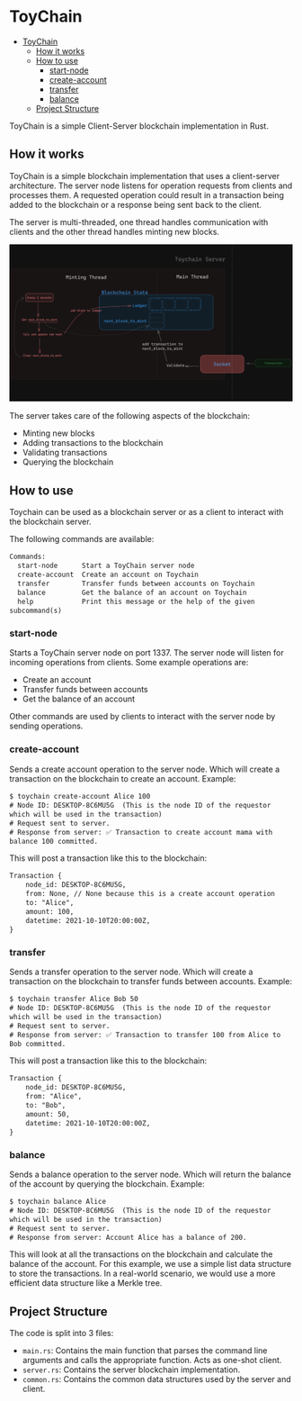 # ToyChain

<!-- TOC -->
* [ToyChain](#toychain)
  * [How it works](#how-it-works)
  * [How to use](#how-to-use)
    * [start-node](#start-node)
    * [create-account](#create-account)
    * [transfer](#transfer)
    * [balance](#balance)
  * [Project Structure](#project-structure)
<!-- TOC -->

ToyChain is a simple Client-Server blockchain implementation in Rust.

## How it works

ToyChain is a simple blockchain implementation that uses a client-server architecture. The server node listens for
operation requests from clients and processes them.
A requested operation could result in a transaction being added to the blockchain or a response being sent back to the
client.

The server is multi-threaded, one thread handles communication with clients and the other thread handles minting new
blocks.

![process_flow.png](process_flow.png)

The server takes care of the following aspects of the blockchain:

- Minting new blocks
- Adding transactions to the blockchain
- Validating transactions
- Querying the blockchain

## How to use

Toychain can be used as a blockchain server or as a client to interact with the blockchain server.

The following commands are available:

```
Commands:
  start-node      Start a ToyChain server node
  create-account  Create an account on Toychain
  transfer        Transfer funds between accounts on Toychain
  balance         Get the balance of an account on Toychain
  help            Print this message or the help of the given subcommand(s)
```

### start-node

Starts a ToyChain server node on port 1337. The server node will listen for incoming operations from clients.
Some example operations are:

- Create an account
- Transfer funds between accounts
- Get the balance of an account

Other commands are used by clients to interact with the server node by sending operations.

### create-account

Sends a create account operation to the server node. Which will create a transaction on the blockchain to create an
account.
Example:

```
$ toychain create-account Alice 100
# Node ID: DESKTOP-8C6MU5G  (This is the node ID of the requestor which will be used in the transaction)
# Request sent to server.
# Response from server: ✅ Transaction to create account mama with balance 100 committed.
```

This will post a transaction like this to the blockchain:

```
Transaction {
    node_id: DESKTOP-8C6MU5G,
    from: None, // None because this is a create account operation
    to: "Alice",
    amount: 100,
    datetime: 2021-10-10T20:00:00Z,
}
```

### transfer

Sends a transfer operation to the server node. Which will create a transaction on the blockchain to transfer funds
between accounts.
Example:

```
$ toychain transfer Alice Bob 50
# Node ID: DESKTOP-8C6MU5G  (This is the node ID of the requestor which will be used in the transaction)
# Request sent to server.
# Response from server: ✅ Transaction to transfer 100 from Alice to Bob committed.
```

This will post a transaction like this to the blockchain:

```
Transaction {
    node_id: DESKTOP-8C6MU5G,
    from: "Alice",
    to: "Bob",
    amount: 50,
    datetime: 2021-10-10T20:00:00Z,
}
```

### balance

Sends a balance operation to the server node. Which will return the balance of the account by querying the blockchain.
Example:

```
$ toychain balance Alice
# Node ID: DESKTOP-8C6MU5G  (This is the node ID of the requestor which will be used in the transaction)
# Request sent to server.
# Response from server: Account Alice has a balance of 200.
```

This will look at all the transactions on the blockchain and calculate the balance of the account.
For this example, we use a simple list data structure to store the transactions. In a real-world scenario, we would use
a more efficient data structure like a Merkle tree.

## Project Structure

The code is split into 3 files:

- `main.rs`: Contains the main function that parses the command line arguments and calls the appropriate function. Acts
  as one-shot client.
- `server.rs`: Contains the server blockchain implementation.
- `common.rs`: Contains the common data structures used by the server and client.
